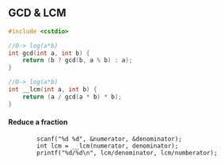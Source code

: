 ## GCD & LCM

```cpp
#include <cstdio>

//O-> log(a*b)
int gcd(int a, int b) {
	return (b ? gcd(b, a % b) : a);
}

//O-> log(a*b)
int __lcm(int a, int b) {
	return (a / gcd(a * b) * b);
}
```

#### Reduce a fraction
```
		scanf("%d %d", &numerator, &denominator);
		int lcm = __lcm(numerator, denominator);
		printf("%d/%d\n", lcm/denominator, lcm/numberator);
```

